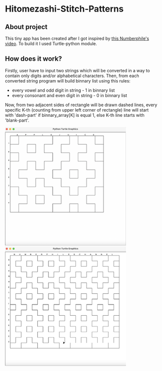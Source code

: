 # Hitomezashi-Stitch-Patterns

## About project ##
This tiny app has been created after I got inspired by [this Numberphile's video](https://www.youtube.com/watch?v=JbfhzlMk2eY). 
To build it I used Turtle-python module.

## How does it work? ##
Firstly, user have to input two strings which will be converted in a way to contain only digits and/or alphabetical characters.
Then, from each converted string program will build binnary list using this rules:

* every vowel and odd digit in string - 1 in binnary list
* every consonant and even digit in string - 0 in binnary list

Now, from two adjacent sides of rectangle will be drawn dashed lines, every specific K-th (counting from upper left corner of rectangle)
line will start with 'dash-part' if binnary_array[K] is equal 1, else K-th line starts with 'blank-part'. 

<p float="left">
  <img src="images/img1.png" width="400" />
  <img src="images/img2.png" width="400" />
</p>


